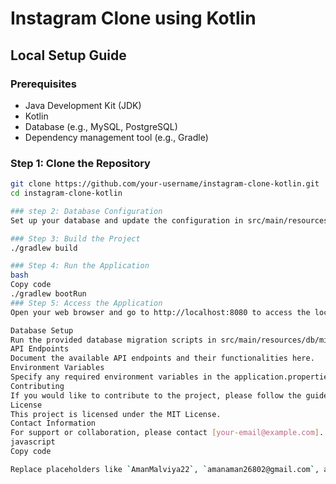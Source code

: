 # Instagram Clone using Kotlin

## Local Setup Guide

### Prerequisites
- Java Development Kit (JDK)
- Kotlin
- Database (e.g., MySQL, PostgreSQL)
- Dependency management tool (e.g., Gradle)

### Step 1: Clone the Repository

```bash
git clone https://github.com/your-username/instagram-clone-kotlin.git
cd instagram-clone-kotlin

### step 2: Database Configuration
Set up your database and update the configuration in src/main/resources/application.properties.

### Step 3: Build the Project
./gradlew build

### Step 4: Run the Application
bash
Copy code
./gradlew bootRun
### Step 5: Access the Application
Open your web browser and go to http://localhost:8080 to access the locally running Instagram clone.

Database Setup
Run the provided database migration scripts in src/main/resources/db/migration to set up the required tables.
API Endpoints
Document the available API endpoints and their functionalities here.
Environment Variables
Specify any required environment variables in the application.properties file.
Contributing
If you would like to contribute to the project, please follow the guidelines in CONTRIBUTING.md.
License
This project is licensed under the MIT License.
Contact Information
For support or collaboration, please contact [your-email@example.com].
javascript
Copy code

Replace placeholders like `AmanMalviya22`, `amanaman26802@gmail.com`, and others
